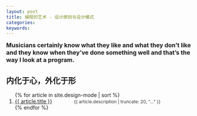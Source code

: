```yaml
---
layout: post
title: 编程的艺术 - 设计原则与设计模式
categories: 
keywords: 
---
```


<div>
<b style="font-size: 1rem">Musicians certainly know what they like and what they don’t like and they know when they’ve done something well and that’s the way I look at a program.</b>

<h2> 内化于心，外化于形 </h2>

  <ol class="posts-list">
  {% for article in site.design-mode | sort %}
    <li class="posts-list-item">
      <a class="posts-list-name" style="display: inline-block; width: 9rem;" href="{{ article.url }}">{{ article.title }}</a>
      <span style="font-size: 12px;margin-left: 12px;color: #333; text-align: right">{{ article.description | truncate: 20, "..." }}</span>
    </li>
  {% endfor %}
  </ol>
</div>